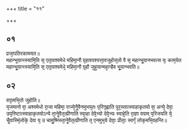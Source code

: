 +++
title = "११"

+++
## ०१
प्रजा᳘पतिरकामयत॥  
महान्भूयान्त्स्यामि᳘ति स᳘ एता᳘वश्वमेधे महिमा᳘नौ ग्र᳘हावपश्यत्ता᳘वजुहोत्त᳘तो वै स᳘ महान्भू᳘यानभवत्स यः᳘ काम᳘येत महान्भू᳘यान्त्स्यामि᳘ति स᳘ एता᳘वश्वमेधे᳘ महिमा᳘नौ ग्र᳘हौ जुहुयान्महा᳘न्हैव भू᳘यान्भवति॥  
## ०२
वपा᳘मभि᳘तो जुहोति॥  
य᳘जमानो वा᳘ अश्वमेधो रा᳘जा महिमा᳘ राज्ये᳘नैॗवैनमुभय᳘तः प᳘रिगृह्णाति पुर᳘स्तात्स्वाहाकृतयो वा᳘ अन्ये᳘ देवा᳘ उप᳘रिष्टात्स्वाहाकृतयोऽन्ये ता᳘नेॗवैत᳘त्प्रीणाति स्वा᳘हा देवे᳘भ्यो देवे᳘भ्यः स्वाहे᳘ति रा᳘ज्ञा वपाम् प᳘रिजयति ये᳘ चैॗवास्मिं᳘लोके᳘ देवा य᳘ उ चामु᳘ष्मिंस्ता᳘नेॗवैत᳘त्प्रीणाति त᳘ एनमुभ᳘ये देवाः᳘ प्रीताः᳘ स्वर्गं᳘ लोक᳘मभि᳘वहन्ति॥  